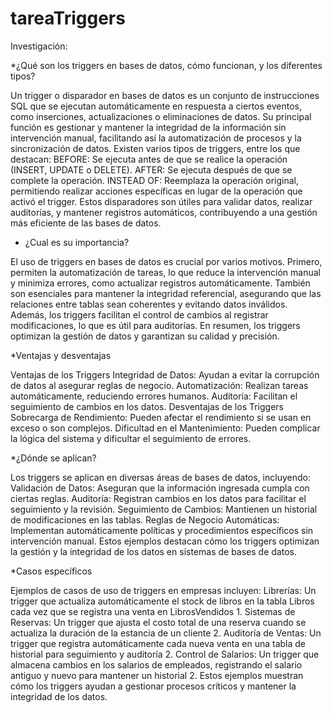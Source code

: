# tareaTriggers
Investigación:

*¿Qué son los triggers en bases de datos, cómo funcionan, y los diferentes tipos?

Un trigger o disparador en bases de datos es un conjunto de instrucciones SQL que se ejecutan automáticamente en respuesta a ciertos eventos, como inserciones, actualizaciones o eliminaciones de datos. Su principal función es gestionar y mantener la integridad de la información sin intervención manual, facilitando así la automatización de procesos y la sincronización de datos. Existen varios tipos de triggers, entre los que destacan:
BEFORE: Se ejecuta antes de que se realice la operación (INSERT, UPDATE o DELETE).
AFTER: Se ejecuta después de que se complete la operación.
INSTEAD OF: Reemplaza la operación original, permitiendo realizar acciones específicas en lugar de la operación que activó el trigger.
Estos disparadores son útiles para validar datos, realizar auditorías, y mantener registros automáticos, contribuyendo a una gestión más eficiente de las bases de datos.

* ¿Cual es su importancia?

El uso de triggers en bases de datos es crucial por varios motivos. Primero, permiten la automatización de tareas, lo que reduce la intervención manual y minimiza errores, como actualizar registros automáticamente. También son esenciales para mantener la integridad referencial, asegurando que las relaciones entre tablas sean coherentes y evitando datos inválidos. Además, los triggers facilitan el control de cambios al registrar modificaciones, lo que es útil para auditorías. En resumen, los triggers optimizan la gestión de datos y garantizan su calidad y precisión.

*Ventajas y desventajas

Ventajas de los Triggers
Integridad de Datos: Ayudan a evitar la corrupción de datos al asegurar reglas de negocio.
Automatización: Realizan tareas automáticamente, reduciendo errores humanos.
Auditoría: Facilitan el seguimiento de cambios en los datos.
Desventajas de los Triggers
Sobrecarga de Rendimiento: Pueden afectar el rendimiento si se usan en exceso o son complejos.
Dificultad en el Mantenimiento: Pueden complicar la lógica del sistema y dificultar el seguimiento de errores.

*¿Dónde se aplican?

Los triggers se aplican en diversas áreas de bases de datos, incluyendo:
Validación de Datos: Aseguran que la información ingresada cumpla con ciertas reglas.
Auditoría: Registran cambios en los datos para facilitar el seguimiento y la revisión.
Seguimiento de Cambios: Mantienen un historial de modificaciones en las tablas.
Reglas de Negocio Automáticas: Implementan automáticamente políticas y procedimientos específicos sin intervención manual.
Estos ejemplos destacan cómo los triggers optimizan la gestión y la integridad de los datos en sistemas de bases de datos.

*Casos específicos

Ejemplos de casos de uso de triggers en empresas incluyen:
Librerías: Un trigger que actualiza automáticamente el stock de libros en la tabla Libros cada vez que se registra una venta en LibrosVendidos 1.
Sistemas de Reservas: Un trigger que ajusta el costo total de una reserva cuando se actualiza la duración de la estancia de un cliente 2.
Auditoría de Ventas: Un trigger que registra automáticamente cada nueva venta en una tabla de historial para seguimiento y auditoría 2.
Control de Salarios: Un trigger que almacena cambios en los salarios de empleados, registrando el salario antiguo y nuevo para mantener un historial 2.
Estos ejemplos muestran cómo los triggers ayudan a gestionar procesos críticos y mantener la integridad de los datos.
